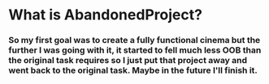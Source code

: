 # What is AbandonedProject?
### So my first goal was to create a fully functional cinema but the further I was going with it, it started to fell much less OOB than the original task requires so I just put that project away and went back to the original task. Maybe in the future I'll finish it.